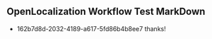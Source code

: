 ## OpenLocalization Workflow Test MarkDown
* 162b7d8d-2032-4189-a617-5fd86b4b8ee7 thanks!

<!--HONumber=Aug16_HO5-->


